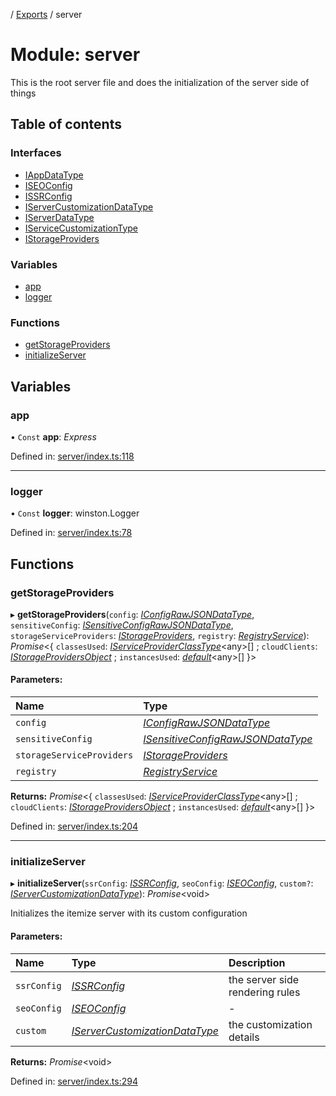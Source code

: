 [](../README.md) / [Exports](../modules.md) / server

# Module: server

This is the root server file and does the initialization
of the server side of things

## Table of contents

### Interfaces

- [IAppDataType](../interfaces/server.iappdatatype.md)
- [ISEOConfig](../interfaces/server.iseoconfig.md)
- [ISSRConfig](../interfaces/server.issrconfig.md)
- [IServerCustomizationDataType](../interfaces/server.iservercustomizationdatatype.md)
- [IServerDataType](../interfaces/server.iserverdatatype.md)
- [IServiceCustomizationType](../interfaces/server.iservicecustomizationtype.md)
- [IStorageProviders](../interfaces/server.istorageproviders.md)

### Variables

- [app](server.md#app)
- [logger](server.md#logger)

### Functions

- [getStorageProviders](server.md#getstorageproviders)
- [initializeServer](server.md#initializeserver)

## Variables

### app

• `Const` **app**: *Express*

Defined in: [server/index.ts:118](https://github.com/onzag/itemize/blob/55e63f2c/server/index.ts#L118)

___

### logger

• `Const` **logger**: winston.Logger

Defined in: [server/index.ts:78](https://github.com/onzag/itemize/blob/55e63f2c/server/index.ts#L78)

## Functions

### getStorageProviders

▸ **getStorageProviders**(`config`: [*IConfigRawJSONDataType*](../interfaces/config.iconfigrawjsondatatype.md), `sensitiveConfig`: [*ISensitiveConfigRawJSONDataType*](../interfaces/config.isensitiveconfigrawjsondatatype.md), `storageServiceProviders`: [*IStorageProviders*](../interfaces/server.istorageproviders.md), `registry`: [*RegistryService*](../classes/server_services_registry.registryservice.md)): *Promise*<{ `classesUsed`: [*IServiceProviderClassType*](../interfaces/server_services.iserviceproviderclasstype.md)<any\>[] ; `cloudClients`: [*IStorageProvidersObject*](../interfaces/server_services_base_storageprovider.istorageprovidersobject.md) ; `instancesUsed`: [*default*](../classes/server_services_base_storageprovider.default.md)<any\>[]  }\>

#### Parameters:

Name | Type |
:------ | :------ |
`config` | [*IConfigRawJSONDataType*](../interfaces/config.iconfigrawjsondatatype.md) |
`sensitiveConfig` | [*ISensitiveConfigRawJSONDataType*](../interfaces/config.isensitiveconfigrawjsondatatype.md) |
`storageServiceProviders` | [*IStorageProviders*](../interfaces/server.istorageproviders.md) |
`registry` | [*RegistryService*](../classes/server_services_registry.registryservice.md) |

**Returns:** *Promise*<{ `classesUsed`: [*IServiceProviderClassType*](../interfaces/server_services.iserviceproviderclasstype.md)<any\>[] ; `cloudClients`: [*IStorageProvidersObject*](../interfaces/server_services_base_storageprovider.istorageprovidersobject.md) ; `instancesUsed`: [*default*](../classes/server_services_base_storageprovider.default.md)<any\>[]  }\>

Defined in: [server/index.ts:204](https://github.com/onzag/itemize/blob/55e63f2c/server/index.ts#L204)

___

### initializeServer

▸ **initializeServer**(`ssrConfig`: [*ISSRConfig*](../interfaces/server.issrconfig.md), `seoConfig`: [*ISEOConfig*](../interfaces/server.iseoconfig.md), `custom?`: [*IServerCustomizationDataType*](../interfaces/server.iservercustomizationdatatype.md)): *Promise*<void\>

Initializes the itemize server with its custom configuration

#### Parameters:

Name | Type | Description |
:------ | :------ | :------ |
`ssrConfig` | [*ISSRConfig*](../interfaces/server.issrconfig.md) | the server side rendering rules   |
`seoConfig` | [*ISEOConfig*](../interfaces/server.iseoconfig.md) | - |
`custom` | [*IServerCustomizationDataType*](../interfaces/server.iservercustomizationdatatype.md) | the customization details   |

**Returns:** *Promise*<void\>

Defined in: [server/index.ts:294](https://github.com/onzag/itemize/blob/55e63f2c/server/index.ts#L294)
